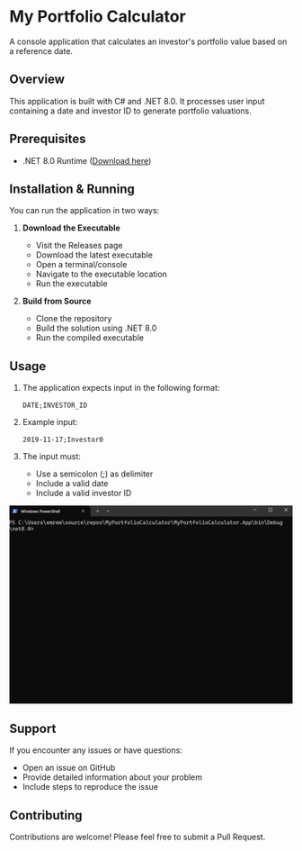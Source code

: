 # My Portfolio Calculator

A console application that calculates an investor's portfolio value based on a reference date.

## Overview

This application is built with C# and .NET 8.0. It processes user input containing a date and investor ID to generate portfolio valuations.

## Prerequisites

- .NET 8.0 Runtime ([Download here](https://dotnet.microsoft.com/en-us/download/dotnet/8.0))

## Installation & Running

You can run the application in two ways:

1. **Download the Executable**
   - Visit the Releases page
   - Download the latest executable
   - Open a terminal/console
   - Navigate to the executable location
   - Run the executable

2. **Build from Source**
   - Clone the repository
   - Build the solution using .NET 8.0
   - Run the compiled executable

## Usage

1. The application expects input in the following format:
   ```
   DATE;INVESTOR_ID
   ```

2. Example input:
   ```
   2019-11-17;Investor0
   ```

3. The input must:
   - Use a semicolon (;) as delimiter
   - Include a valid date
   - Include a valid investor ID

![screenshot](v1.gif)

## Support

If you encounter any issues or have questions:
- Open an issue on GitHub
- Provide detailed information about your problem
- Include steps to reproduce the issue

## Contributing

Contributions are welcome! Please feel free to submit a Pull Request.
